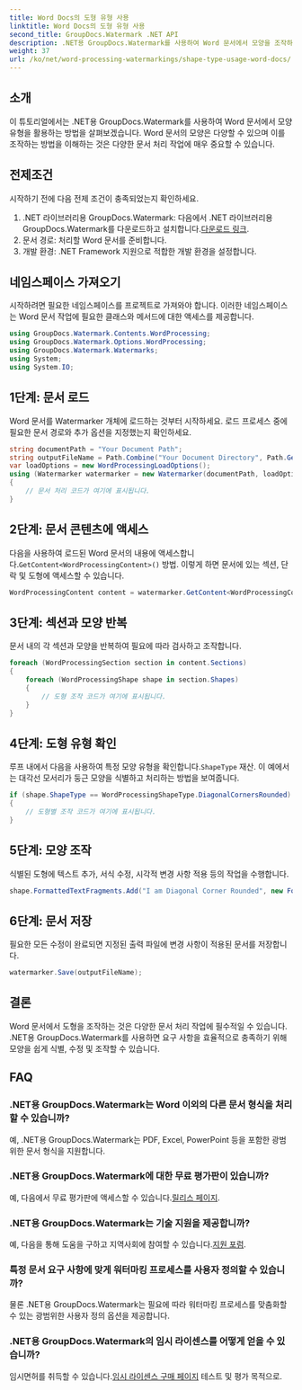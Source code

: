 ```yaml
---
title: Word Docs의 도형 유형 사용
linktitle: Word Docs의 도형 유형 사용
second_title: GroupDocs.Watermark .NET API
description: .NET용 GroupDocs.Watermark를 사용하여 Word 문서에서 모양을 조작하는 방법을 알아보세요. 이 튜토리얼은 효율적인 문서 처리를 위한 지침을 제공합니다.
weight: 37
url: /ko/net/word-processing-watermarkings/shape-type-usage-word-docs/
---
```

## 소개
이 튜토리얼에서는 .NET용 GroupDocs.Watermark를 사용하여 Word 문서에서 모양 유형을 활용하는 방법을 살펴보겠습니다. Word 문서의 모양은 다양할 수 있으며 이를 조작하는 방법을 이해하는 것은 다양한 문서 처리 작업에 매우 중요할 수 있습니다.
## 전제조건
시작하기 전에 다음 전제 조건이 충족되었는지 확인하세요.
1.  .NET 라이브러리용 GroupDocs.Watermark: 다음에서 .NET 라이브러리용 GroupDocs.Watermark를 다운로드하고 설치합니다.[다운로드 링크](https://releases.groupdocs.com/Watermark/net/).
2. 문서 경로: 처리할 Word 문서를 준비합니다.
3. 개발 환경: .NET Framework 지원으로 적합한 개발 환경을 설정합니다.

## 네임스페이스 가져오기
시작하려면 필요한 네임스페이스를 프로젝트로 가져와야 합니다. 이러한 네임스페이스는 Word 문서 작업에 필요한 클래스와 메서드에 대한 액세스를 제공합니다.
```csharp
using GroupDocs.Watermark.Contents.WordProcessing;
using GroupDocs.Watermark.Options.WordProcessing;
using GroupDocs.Watermark.Watermarks;
using System;
using System.IO;
```
## 1단계: 문서 로드
Word 문서를 Watermarker 개체에 로드하는 것부터 시작하세요. 로드 프로세스 중에 필요한 문서 경로와 추가 옵션을 지정했는지 확인하세요.
```csharp
string documentPath = "Your Document Path";
string outputFileName = Path.Combine("Your Document Directory", Path.GetFileName(documentPath));
var loadOptions = new WordProcessingLoadOptions();
using (Watermarker watermarker = new Watermarker(documentPath, loadOptions))
{
    // 문서 처리 코드가 여기에 표시됩니다.
}
```
## 2단계: 문서 콘텐츠에 액세스
 다음을 사용하여 로드된 Word 문서의 내용에 액세스합니다.`GetContent<WordProcessingContent>()` 방법. 이렇게 하면 문서에 있는 섹션, 단락 및 도형에 액세스할 수 있습니다.
```csharp
WordProcessingContent content = watermarker.GetContent<WordProcessingContent>();
```
## 3단계: 섹션과 모양 반복
문서 내의 각 섹션과 모양을 반복하여 필요에 따라 검사하고 조작합니다.
```csharp
foreach (WordProcessingSection section in content.Sections)
{
    foreach (WordProcessingShape shape in section.Shapes)
    {
        // 도형 조작 코드가 여기에 표시됩니다.
    }
}
```
## 4단계: 도형 유형 확인
루프 내에서 다음을 사용하여 특정 모양 유형을 확인합니다.`ShapeType` 재산. 이 예에서는 대각선 모서리가 둥근 모양을 식별하고 처리하는 방법을 보여줍니다.
```csharp
if (shape.ShapeType == WordProcessingShapeType.DiagonalCornersRounded)
{
    // 도형별 조작 코드가 여기에 표시됩니다.
}
```
## 5단계: 모양 조작
식별된 도형에 텍스트 추가, 서식 수정, 시각적 변경 사항 적용 등의 작업을 수행합니다.
```csharp
shape.FormattedTextFragments.Add("I am Diagonal Corner Rounded", new Font("Calibri", 8, FontStyle.Bold), Color.Red, Color.Aqua);
```
## 6단계: 문서 저장
필요한 모든 수정이 완료되면 지정된 출력 파일에 변경 사항이 적용된 문서를 저장합니다.
```csharp
watermarker.Save(outputFileName);
```

## 결론
Word 문서에서 도형을 조작하는 것은 다양한 문서 처리 작업에 필수적일 수 있습니다. .NET용 GroupDocs.Watermark를 사용하면 요구 사항을 효율적으로 충족하기 위해 모양을 쉽게 식별, 수정 및 조작할 수 있습니다.
## FAQ
### .NET용 GroupDocs.Watermark는 Word 이외의 다른 문서 형식을 처리할 수 있습니까?
예, .NET용 GroupDocs.Watermark는 PDF, Excel, PowerPoint 등을 포함한 광범위한 문서 형식을 지원합니다.
### .NET용 GroupDocs.Watermark에 대한 무료 평가판이 있습니까?
 예, 다음에서 무료 평가판에 액세스할 수 있습니다.[릴리스 페이지](https://releases.groupdocs.com/).
### .NET용 GroupDocs.Watermark는 기술 지원을 제공합니까?
 예, 다음을 통해 도움을 구하고 지역사회에 참여할 수 있습니다.[지원 포럼](https://forum.groupdocs.com/c/watermark/19).
### 특정 문서 요구 사항에 맞게 워터마킹 프로세스를 사용자 정의할 수 있습니까?
물론 .NET용 GroupDocs.Watermark는 필요에 따라 워터마킹 프로세스를 맞춤화할 수 있는 광범위한 사용자 정의 옵션을 제공합니다.
### .NET용 GroupDocs.Watermark의 임시 라이센스를 어떻게 얻을 수 있습니까?
 임시면허를 취득할 수 있습니다.[임시 라이센스 구매 페이지](https://purchase.groupdocs.com/temporary-license/) 테스트 및 평가 목적으로.